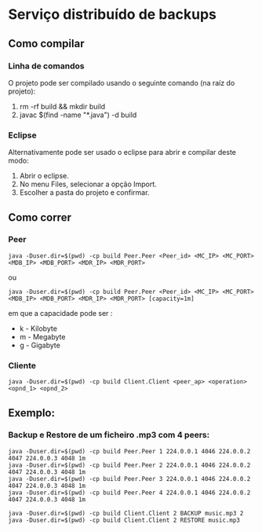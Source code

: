 # Serviço distribuído de backups

## Como compilar

### Linha de comandos
O projeto pode ser compilado usando o seguinte comando (na raíz do projeto):
1. rm -rf build && mkdir build
2. javac $(find -name "*.java") -d build
 
### Eclipse
Alternativamente pode ser usado o eclipse para abrir e compilar deste modo:
1. Abrir o eclipse.
2. No menu Files, selecionar a opção Import.
3. Escolher a pasta do projeto e confirmar.


## Como correr

### Peer

```java -Duser.dir=$(pwd) -cp build Peer.Peer <Peer_id> <MC_IP> <MC_PORT> <MDB_IP> <MDB_PORT> <MDR_IP> <MDR_PORT>```

ou 

```java -Duser.dir=$(pwd) -cp build Peer.Peer <Peer_id> <MC_IP> <MC_PORT> <MDB_IP> <MDB_PORT> <MDR_IP> <MDR_PORT> [capacity=1m]```

em que a capacidade pode ser : 
* k - Kilobyte
* m - Megabyte
* g - Gigabyte

### Cliente
```java -Duser.dir=$(pwd) -cp build Client.Client <peer_ap> <operation> <opnd_1> <opnd_2>```


## Exemplo:
### Backup e Restore de um ficheiro .mp3 com 4 peers:
	java -Duser.dir=$(pwd) -cp build Peer.Peer 1 224.0.0.1 4046 224.0.0.2 4047 224.0.0.3 4048 1m
	java -Duser.dir=$(pwd) -cp build Peer.Peer 2 224.0.0.1 4046 224.0.0.2 4047 224.0.0.3 4048 1m
	java -Duser.dir=$(pwd) -cp build Peer.Peer 3 224.0.0.1 4046 224.0.0.2 4047 224.0.0.3 4048 1m
	java -Duser.dir=$(pwd) -cp build Peer.Peer 4 224.0.0.1 4046 224.0.0.2 4047 224.0.0.3 4048 1m

	java -Duser.dir=$(pwd) -cp build Client.Client 2 BACKUP music.mp3 2
	java -Duser.dir=$(pwd) -cp build Client.Client 2 RESTORE music.mp3



